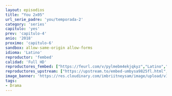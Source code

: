 ```yaml
---
layout: episodios
title: "You 2x05"
url_serie_padre: 'you/temporada-2'
category: 'series'
capitulo: 'yes'
prev: 'capitulo-4'
anio: '2018'
proximo: 'capitulo-6'
sandbox: allow-same-origin allow-forms
idioma: 'Latino'
reproductor: 'fembed'
calidad: 'Full HD'
reproductores_fembed: ["https://feurl.com/v/pylmebm4ekjqkyz","Latino","https://myurlshort.live/v/yze03te7gy43req","Latino","https://feurl.com/v/78081ag5nqd0e1n","Latino","https://mstream.space/7mbo8nl130kh","Latino","https://mstream.space/g8vnkhi7y5rf","Latino"]
reproductores_upstream: ["https://upstream.to/embed-umbysa9825fl.html","Latino"]
image_banner: 'https://res.cloudinary.com/imbriitneysam/image/upload/v1546465939/you-banner-min.jpg'
tags:
- Drama
---
```












